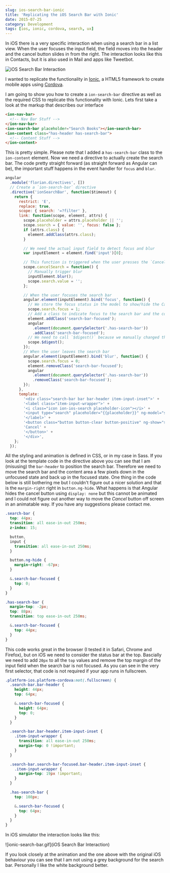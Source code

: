 ```yaml
---
slug: ios-search-bar-ionic
title: 'Replicating the iOS Search Bar with Ionic'
date: 2015-07-25
category: Development
tags: [ios, ionic, cordova, search, ux]
---
```


In iOS there is a very specific interaction when using a search bar in a list view. When the user focuses the input field, the field moves into the header and the cancel button slides in from the right. The interaction looks like this in Contacts, but it is also used in Mail and apps like Tweetbot.

![iOS Search Bar Interaction](ios-search-bar-ionic)

I wanted to replicate the functionality in [Ionic](http://ionicframework.com), a HTML5 framework to create mobile apps using [Cordova](http://cordova.apache.org).

I am going to show you how to create a `ion-search-bar` directive as well as the required CSS to replicate this functionality with Ionic. Lets first take a look at the markup that describes our interface

```html
<ion-nav-bar>
  <!-- Nav Bar Stuff -->
</ion-nav-bar>
<ion-search-bar placeholder="Search Books"></ion-search-bar>
<ion-content class="has-header has-search-bar">
  <!-- Content Stuff -->
</ion-content>
```

This is pretty simple. Please note that I added a `has-search-bar` class to the `ion-content` element. Now we need a directive to actually create the search bar. The code pretty straight forward (as straight forward as Angular can be), the important stuff happens in the event handler for `focus` and `blur`.

```javascript
angular
  .module('florian.directives', [])
  // Create a `ion-search-bar` directive
  .directive('ionSearchBar', function($timeout) {
    return {
      restrict: 'E',
      replace: true,
      scope: { search: '=?filter' },
      link: function(scope, element, attrs) {
        scope.placeholder = attrs.placeholder || '';
        scope.search = { value: '', focus: false };
        if (attrs.class) {
          element.addClass(attrs.class);
        }

        // We need the actual input field to detect focus and blur
        var inputElement = element.find('input')[0];

        // This function is triggered when the user presses the `Cancel` button
        scope.cancelSearch = function() {
          // Manually trigger blur
          inputElement.blur();
          scope.search.value = '';
        };

        // When the user focuses the search bar
        angular.element(inputElement).bind('focus', function() {
          // We store the focus status in the model to show/hide the Cancel button
          scope.search.focus = 1;
          // Add a class to indicate focus to the search bar and the content area
          element.addClass('search-bar-focused');
          angular
            .element(document.querySelector('.has-search-bar'))
            .addClass('search-bar-focused');
          // We need to call `$digest()` because we manually changed the model
          scope.$digest();
        });
        // When the user leaves the search bar
        angular.element(inputElement).bind('blur', function() {
          scope.search.focus = 0;
          element.removeClass('search-bar-focused');
          angular
            .element(document.querySelector('.has-search-bar'))
            .removeClass('search-bar-focused');
        });
      },
      template:
        '<div class="search-bar bar bar-header item-input-inset">' +
        '<label class="item-input-wrapper">' +
        '<i class="icon ion-ios-search placeholder-icon"></i>' +
        '<input type="search" placeholder="{{placeholder}}" ng-model="search.value">' +
        '</label>' +
        '<button class="button button-clear button-positive" ng-show="search.focus" ng-click="cancelSearch()">' +
        'Cancel' +
        '</button>' +
        '</div>',
    };
  });
```

All the styling and animation is defined in CSS, or in my case in Sass. If you look at the template code in the directive above you can see that I am (misusing) the `bar-header` to position the search bar. Therefore we need to move the search bar and the content area a few pixels down in the unfocused state and back up in the focused state. One thing in the code below is still bothering me but I couldn't figure out a nicer solution and that is the `margin-right` right in `button.ng-hide`. What happens is that Angular hides the cancel button using `display: none` but this cannot be animated and I could not figure out another way to move the _Cancel_ button off screen in an animatable way. If you have any suggestions please contact me.

```css
.search-bar {
  top: 44px;
  transition: all ease-in-out 250ms;
  z-index: 15;

  button,
  input {
    transition: all ease-in-out 250ms;
  }

  button.ng-hide {
    margin-right: -67px;
  }

  &.search-bar-focused {
    top: 0;
  }
}

.has-search-bar {
  margin-top: -2px;
  top: 88px;
  transition: top ease-in-out 250ms;

  &.search-bar-focused {
    top: 44px;
  }
}
```

This code works great in the browser (I tested it in Safari, Chrome and Firefox), but on iOS we need to consider the status bar at the top. Bascially we need to add `20px` to all the `top` values and remove the top margin of the input field when the search bar is not focused. As you can see in the very first selector, that code is not required if your app runs in fullscreen.

```css
.platform-ios.platform-cordova:not(.fullscreen) {
  .search-bar.bar-header {
    height: 44px;
    top: 64px;

    &.search-bar-focused {
      height: 64px;
      top: 0;
    }
  }

  .search-bar.bar-header.item-input-inset {
    .item-input-wrapper {
      transition: all ease-in-out 250ms;
      margin-top: 0 !important;
    }
  }

  .search-bar.search-bar-focused.bar-header.item-input-inset {
    .item-input-wrapper {
      margin-top: 19px !important;
    }
  }

  .has-search-bar {
    top: 108px;

    &.search-bar-focused {
      top: 64px;
    }
  }
}
```

In iOS simulator the interaction looks like this:

![ionic-search-bar.gif](iOS Search Bar Interaction)

If you look closely at the animation and the one above with the original iOS behaviour you can see that I am not using a grey background for the search bar. Personally I like the white background better.

